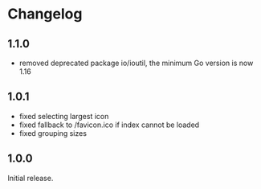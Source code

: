 # Changelog

## 1.1.0

* removed deprecated package io/ioutil, the minimum Go version is now 1.16

## 1.0.1

* fixed selecting largest icon
* fixed fallback to /favicon.ico if index cannot be loaded
* fixed grouping sizes

## 1.0.0

Initial release.
